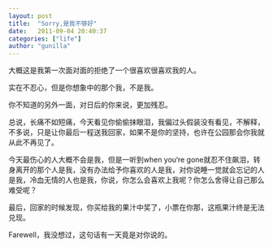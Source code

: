 ```yaml
---
layout: post
title:  "Sorry,是我不够好"
date:   2011-09-04 20:40:37
categories: ["life"]
author: "gunilla"
---
```



大概这是我第一次面对面的拒绝了一个很喜欢很喜欢我的人。

实在不忍心，但是你想象中的那个我，不是我。

你不知道的另外一面，对日后的你来说，更加残忍。

总说，长痛不如短痛，今天看见你偷偷抹眼泪，我偏过头假装没有看见，不解释，不多说，只是让你最后一程送我回家，如果不是你的坚持，也许在公园那会你我就从此不再见了。

今天最伤心的人大概不会是我，但是一听到when you‘re gone就忍不住飙泪，转身离开的那个人是我，没有办法给予你喜欢的人是我，对你说睡一觉就会忘记的人是我，冷血无情的人也是我，你说，你怎么会喜欢上我呢？你怎么舍得让自己那么难受呢？

最后，回家的时候发现，你买给我的果汁中奖了，小票在你那，这瓶果汁终是无法兑现。

Farewell，我没想过，这句话有一天竟是对你说的。
